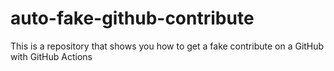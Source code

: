 # auto-fake-github-contribute
This is a repository that shows you how to get a fake contribute on a GitHub with GitHub Actions

